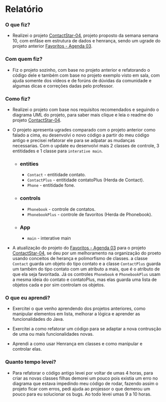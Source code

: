 # Relatório

### O que fiz?
- Realizei o projeto [ContactStar-04](https://github.com/qxcodepoo/arcade/blob/master/base/030/Readme.md), projeto proposto da semana semana 10, com enfâse em estrutura de dados e henrança, sendo um ugrade do projeto anterior  [Favoritos - Agenda 03](https://github.com/qxcodepoo/arcade/blob/master/base/016/Readme.md).

### Com quem fiz?
- Fiz o projeto sozinho, com base no projeto anterior e refatorando o código dele e também com base no projeto exemplo visto em sala, com ajuda somente dos vídeos e de forúns de dúvidas da comunidade e algumas dicas e correções dadas pelo professor.

### Como fiz?
- Realizei o projeto com base nos requisitos recomendados e seguindo o diagrama UML do projeto, para saber mais clique e leia o readme do projeto [ContactStar-04](https://github.com/qxcodepoo/arcade/blob/master/base/030/Readme.md).
- O projeto apresenta ugrades comparado com o projeto anterior como falado a cima, eu desenvolvi o novo código a partir do meu código antigo e precisei refatorar ele para se adpatar as mudanças necessarias. Com o update eu desenvolvi mais 2 classes de controle, 3 entitidades e 1 classe para ```interative main```.
    - ### entities
        -  ```Contact``` - entitidade contato.
        - ```ContactPlus``` - entitidade contatoPlus (Herda de Contact).
        -  ```Phone``` - entitidade fone.

    - ### controls
        -  ```Phonebook``` - controle de contatos.
        -  ```PhonebookPlus``` - controle de favoritos (Herda de Phonebook).

    - ### App
        -  ```main``` - interative main

- A atualização do projeto do [Favoritos - Agenda 03](https://github.com/qxcodepoo/arcade/blob/master/base/016/Readme.md) para o projeto [ContactStar-04](https://github.com/qxcodepoo/arcade/blob/master/base/030/Readme.md), se deu por um melhoramento na organização do proeto usando conceitos de herança e polimorfismo de classes. a classe ```Contact``` guarda um objeto do tipo contato e a classe ```ContactPlus``` guarda um também do tipo contato com um atributo a mais, que é o atributo de que ela seja favoritada.
Já os controles ```Phonebook``` e ```PhonebookPlus``` usam a mesma ideia do contato e contatoPlus, mas elas guarda uma lista de objetos cada e por sim controlam os objetos.

### O que eu aprendi?
- Exercitei o que venho aprendendo dos projetos anteriores, como manipular elementos em lista, melhorar a lógica e aprender as funcionalidades do Java.

- Exercitei a como refatorar um código para se adaptar a nova contrusção de uma ou mais funcionalidades novas.

- Aprendi a como usar Henrança em classes e como manipular e controlar elas.

### Quanto tempo levei?
- Para refatorar o código antigo levei por voltar de umas 4 horas, para criar as novas classes filhas demorei um pouco pois existia um erro no diagrama que estava impedindo meu código de rodar, fazendo assim o projeto ficar com erros, pedi ajuda ao projessor o que demerou um pouco para eu solucionar os bugs. Ao todo levei umas 9 a 10 horas.
            